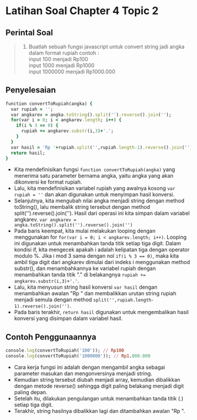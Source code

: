 # Latihan Soal Chapter 4 Topic 2

## Perintal Soal
> 1. Buatlah sebuah fungsi javascript untuk convert string jadi angka dalam format rupiah contoh :<br>
  input 100 menjadi Rp100 <br>
  input 1000 menjadi Rp1000 <br>
  input 1000000 menjadi Rp1000.000 <br>
  
## Penyelesaian

```ruby
function convertToRupiah(angka) {
  var rupiah = '';    
  var angkarev = angka.toString().split('').reverse().join('');
  for(var i = 0; i < angkarev.length; i++) {
    if(i % 3 == 0) {
      rupiah += angkarev.substr(i,3)+'.';
    }
  }
  var hasil = 'Rp '+rupiah.split('',rupiah.length-1).reverse().join('');
  return hasil;
}
```
- Kita mendefinisikan fungsi `function convertToRupiah(angka)` yang menerima satu parameter bernama angka, yaitu angka yang akan dikonversi ke format rupiah.
- Lalu, kita mendefinisikan variabel rupiah yang awalnya kosong `var rupiah = ''` dan akan digunakan untuk menyimpan hasil konversi.
- Selanjutnya, kita mengubah nilai angka menjadi string dengan method toString(), lalu membalik string tersebut dengan method split('').reverse().join(''). Hasil dari operasi ini kita simpan dalam variabel angkarev. `var angkarev = angka.toString().split('').reverse().join('')`
- Pada baris keempat, kita mulai melakukan looping dengan menggunakan for `for(var i = 0; i < angkarev.length; i++)`. Looping ini digunakan untuk menambahkan tanda titik setiap tiga digit. Dalam kondisi if, kita mengecek apakah i adalah kelipatan tiga dengan operator modulo %. Jika i mod 3 sama dengan nol `if(i % 3 == 0)`, maka kita ambil tiga digit dari angkarev dimulai dari indeks i menggunakan method substr(), dan menambahkannya ke variabel rupiah dengan menambahkan tanda titik "." di belakangnya `rupiah += angkarev.substr(i,3)+'.'`.
- Lalu, kita menyusun string hasil konversi `var hasil` dengan menambahkan awalan "Rp " dan membalikkan urutan string rupiah menjadi semula dengan method `split('',rupiah.length-1).reverse().join('')`.
- Pada baris terakhir, `return hasil` digunakan untuk mengembalikan hasil konversi yang disimpan dalam variabel hasil.

## Contoh Penggunaannya
```ruby
console.log(convertToRupiah('100')); // Rp100
console.log(convertToRupiah('1000000')); // Rp1.000.000
```
- Cara kerja fungsi ini adalah dengan mengambil angka sebagai parameter masukan dan mengonversinya menjadi string. 
- Kemudian string tersebut diubah menjadi array, kemudian dibalikkan dengan metode reverse() sehingga digit paling belakang menjadi digit paling depan. 
- Setelah itu, dilakukan pengulangan untuk menambahkan tanda titik (.) setiap tiga digit. 
- Terakhir, string hasilnya dibalikkan lagi dan ditambahkan awalan "Rp ".
